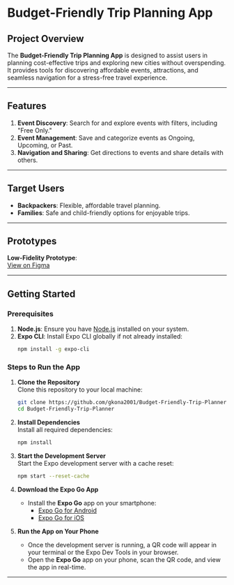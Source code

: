 
# Budget-Friendly Trip Planning App  

## **Project Overview**  
The **Budget-Friendly Trip Planning App** is designed to assist users in planning cost-effective trips and exploring new cities without overspending. It provides tools for discovering affordable events, attractions, and seamless navigation for a stress-free travel experience.  

---

## **Features**  
1. **Event Discovery**: Search for and explore events with filters, including "Free Only."  
2. **Event Management**: Save and categorize events as Ongoing, Upcoming, or Past.  
3. **Navigation and Sharing**: Get directions to events and share details with others.  

---

## **Target Users**  
- **Backpackers**: Flexible, affordable travel planning.  
- **Families**: Safe and child-friendly options for enjoyable trips.  

---

## **Prototypes**  
**Low-Fidelity Prototype**:  
[View on Figma](https://www.figma.com/proto/jxGaSMY1z8eAMHpx3HA8zC/Budget-Planner-v1?scaling=scale-down&content-scaling=fixed&page-id=0%3A1&node-id=11-1506&starting-point-node-id=11%3A1506)  

---

## **Getting Started**  

### **Prerequisites**  
1. **Node.js**: Ensure you have [Node.js](https://nodejs.org/) installed on your system.  
2. **Expo CLI**: Install Expo CLI globally if not already installed:  
   ```bash
   npm install -g expo-cli
   ```  

### **Steps to Run the App**  
1. **Clone the Repository**  
   Clone this repository to your local machine:  
   ```bash
   git clone https://github.com/gkona2001/Budget-Friendly-Trip-Planner.git
   cd Budget-Friendly-Trip-Planner
   ```  

2. **Install Dependencies**  
   Install all required dependencies:  
   ```bash
   npm install
   ```  

3. **Start the Development Server**  
   Start the Expo development server with a cache reset:  
   ```bash
   npm start --reset-cache
   ```  

4. **Download the Expo Go App**  
   - Install the **Expo Go** app on your smartphone:  
     - [Expo Go for Android](https://play.google.com/store/apps/details?id=host.exp.exponent)  
     - [Expo Go for iOS](https://apps.apple.com/app/expo-go/id982107779)  

5. **Run the App on Your Phone**  
   - Once the development server is running, a QR code will appear in your terminal or the Expo Dev Tools in your browser.  
   - Open the **Expo Go** app on your phone, scan the QR code, and view the app in real-time.  

---

